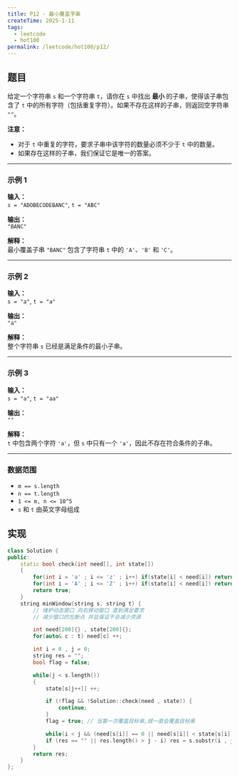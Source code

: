 ```yaml
---
title: P12 - 最小覆盖字串
createTime: 2025-1-11
tags:
  - leetcode
  - hot100
permalink: /leetcode/hot100/p12/
---
```


## 题目

给定一个字符串 `s` 和一个字符串 `t`，请你在 `s` 中找出 **最小** 的子串，使得该子串包含了 `t` 中的所有字符（包括重复字符）。如果不存在这样的子串，则返回空字符串 `""`。

**注意：**

- 对于 `t` 中重复的字符，要求子串中该字符的数量必须不少于 `t` 中的数量。  
- 如果存在这样的子串，我们保证它是唯一的答案。

---

### 示例 1

**输入：**  
`s = "ADOBECODEBANC"`, `t = "ABC"`

**输出：**  
`"BANC"`

**解释：**  
最小覆盖子串 `"BANC"` 包含了字符串 `t` 中的 `'A'`、`'B'` 和 `'C'`。

---

### 示例 2

**输入：**  
`s = "a"`, `t = "a"`

**输出：**  
`"a"`

**解释：**  
整个字符串 `s` 已经是满足条件的最小子串。

---

### 示例 3

**输入：**  
`s = "a"`, `t = "aa"`

**输出：**  
`""`

**解释：**  
`t` 中包含两个字符 `'a'`，但 `s` 中只有一个 `'a'`，因此不存在符合条件的子串。

---

### 数据范围

- `m == s.length`  
- `n == t.length`  
- `1 <= m, n <= 10^5`  
- `s` 和 `t` 由英文字母组成  


## 实现

```cpp
class Solution {
public:
    static bool check(int need[], int state[])
    {
        for(int i = 'a' ; i <= 'z' ; i++) if(state[i] < need[i]) return false;
        for(int i = 'A' ; i <= 'Z' ; i++) if(state[i] < need[i]) return false;
        return true;
    }
    string minWindow(string s, string t) {
        // 维护动态窗口 向右移动窗口 直到满足要求
        // 减少窗口的左断点 并且保证不会减少资源

        int need[200]{} , state[200]{};
        for(auto& c : t) need[c] ++;

        int i = 0 , j = 0;
        string res = "";
        bool flag = false;

        while(j < s.length())
        {
            state[s[j++]] ++;

            if (!flag && !Solution::check(need , state)) {
                continue;
            }
            flag = true; // 当第一次覆盖目标串,就一直会覆盖目标串

            while(i < j && (need[s[i]] == 0 || need[s[i]] < state[s[i]])) state[s[i++]] --;
            if (res == "" || res.length() > j - i) res = s.substr(i , j - i);
        }
        return res;
    }
};
```